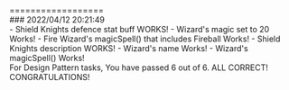 <br>
==================
<br>
### 2022/04/12 20:21:49
<br>
- Shield Knights defence stat buff WORKS!
- Wizard's magic set to 20 Works!
- Fire Wizard's magicSpell() that includes Fireball Works!
- Shield Knights description WORKS!
- Wizard's name Works!
- Wizard's magicSpell() Works!

<br>
For Design Pattern tasks, You have passed 6 out of 6. ALL CORRECT! CONGRATULATIONS!
<br>
